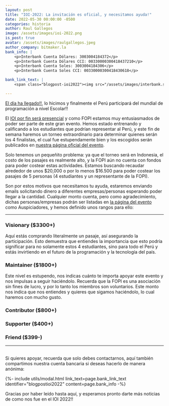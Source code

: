 ```yaml
---
layout: post
title: "IOI-2022: La invitación es oficial, y necesitamos ayuda!"
date: 2022-05-30 00:00:00 -0500
categories: historia
author: Raul Gallegos
image: /assets/images/ioi-2022.png
is_post: true
avatar: /assets/images/raulgallegos.jpeg
author_company: bitmaker.la
bank_info: |
    <p>Interbank Cuenta Dólares: 3003004184372</p>
    <p>Interbank Cuenta Dólares CCI: 00330000300418437210</p>
    <p>Interbank Cuenta Soles: 3003004184306</p>
    <p>Interbank Cuenta Soles CCI: 00330000300418430618</p>

bank_link_text: |
    <span class="blogpost-ioi2022"><img src="/assets/images/interbank.svg" /></span>

---
```

[El día ha llegado!!](/ioi-2022), lo hicimos y finalmente el Perú participará del mundial
de programación a nivel Escolar!!

El [IOI por fin será presencial](https://ioi2022.id/) y como FOPI estamos muy entusiasmados
de poder ser parte de este gran evento. Hemos estado entrenando y calificando a los estudiantes
que podrían representar al Perú, y este fin de semana haremos un torneo extraordinario
para determinar quienes serán los 4 finalistas, el cual fue estupendamente bien y los escogidos
serán publicados en [nuestra página oficial del evento](/ioi-2022).

Solo tenemos un pequeñito problema: ya que el torneo será en Indonesia, el costo de los pasajes
es realmente alto, y la FOPI aún no cuenta con fondos para poder costear estas actividades.
Estamos buscando recaudar alrededor de unos $20,000 o por lo menos $16.500 para poder costear
los pasajes de 5 personas (4 estudiantes y un representante de la FOPI).

Son por estos motivos que necesitamos tu ayuda, estaremos enviando emails solicitando dinero a
diferentes empresas/personas esperando poder llegar a la cantidad. Cualquier monto cuenta, pero
como agradecimiento, dichas personas/empresas podrán ser listadas en [la página del evento](/ioi-2022) como
Auspiciadores, y hemos definido unos rangos para ello:

---
### Visionary ($3300\+)

Aquí estás comprando literalmente un pasaje, así asegurando la participación. Esto demuestra
que entiendes la importancia que esto podría significar para no solamente estos 4 estudiantes,
sino para todo el Perú y estás invirtiendo en el futuro de la programación y la tecnología del
país.

### Maintainer ($1800\+)

Este nivel es estupendo, nos indicas cuánto te importa apoyar este evento y nos impulsas a
seguir haciéndolo. Recuerda que la FOPI es una asociación sin fines de lucro, y por lo tanto
los miembros son voluntarios. Este monto nos indica que nos entiendes y quieres que sigamos
haciéndolo, lo cual haremos con mucho gusto.

### Contributor ($800\+)

### Supporter ($400\+)

### Friend ($399\-)

---

<br/>
Si quieres apoyar, recuerda que solo debes contactarnos, aquí también compartimos nuestra
cuenta bancaria si deseas hacerlo de manera anónima:

{%- include utils/modal.html link_text=page.bank_link_text identifier="blogpostioi2022" content=page.bank_info -%}


Gracias por haber leído hasta aquí, y esperamos pronto darte más noticias de como nos fue
en el IOI 2022!!
